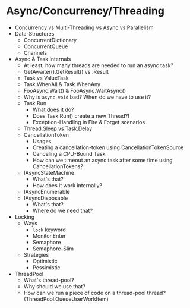 # Async/Concurrency/Threading

* Concurrency vs Multi-Threading vs Async vs Parallelism
* Data-Structures
	* ConcurrentDictionary
	* ConcurrentQueue
	* Channels
* Async & Task Internals
	* At least, how many threads are needed to run an async task?
	* GetAwaiter().GetResult() vs .Result
	* Task vs ValueTask
	* Task.WhenAll & Task.WhenAny
	* FooAsync.Wait() & FooAsync.WaitAsync()
	* Why is `async void` bad? When do we have to use it?
	* Task.Run
		* What does it do?
		* Does Task.Run() create a new Thread?!
		* Exception-Handling in Fire & Forget scenarios
	* Thread.Sleep vs Task.Delay
	* CancellationToken
		* Usages
		* Creating a cancellation-token using CancellationTokenSource
		* Canceling a CPU-Bound Task
		* How can we timeout an async task after some time using CancellationTokens?
	* IAsyncStateMachine
		* What's that?
		* How does it work internally?
	* IAsyncEnumerable
	* IAsyncDisposable
		* What's that?
		* Where do we need that?
* Locking
	* Ways
		* `lock` keyword
		* Monitor.Enter
		* Semaphore
		* Semaphore-Slim
	* Strategies
		* Optimistic
		* Pessimistic
* ThreadPool
	* What's thread-pool?
	* Why should we use that?
	* How can we run a piece of code on a thread-pool thread? (ThreadPool.QueueUserWorkItem)
